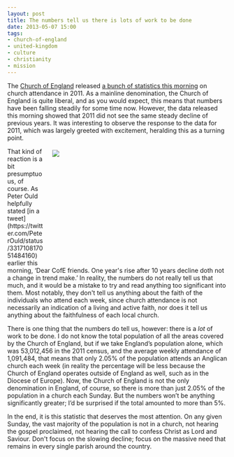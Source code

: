 ```yaml
---
layout: post
title: The numbers tell us there is lots of work to be done
date: 2013-05-07 15:00
tags:
- church-of-england
- united-kingdom
- culture
- christianity
- mission
---
```

The [Church of England](http://www.churchofengland.org) released [a bunch of statistics this morning](http://www.churchofengland.org/media-centre/news/2013/05/church-annual-statistics-for-2011.aspx) on church attendance in 2011. As a mainline denomination, the Church of England is quite liberal, and as you would expect, this means that numbers have been falling steadily for some time now. However, the data released this morning showed that 2011 did not see the same steady decline of previous years. It was interesting to observe the response to the data for 2011, which was largely greeted with excitement, heralding this as a turning point.

<div style="float: right; margin: 5px 1px 0px 20px; width: 400px; height: 267px;"><img src="https://dl.dropboxusercontent.com/u/3897986/Jake%20Blog%20Images/Medieval-Church-entrance.jpg"></div>
That kind of reaction is a bit presumptuous, of course. As Peter Ould helpfully stated [in a tweet](https://twitter.com/PeterOuld/status/331710817051484160) earlier this morning, ‘Dear CofE friends. One year's rise after 10 years decline doth not a change in trend make.’ In reality, the numbers do not really tell us that much, and it would be a mistake to try and read anything too significant into them. Most notably, they don't tell us anything about the faith of the individuals who attend each week, since church attendance is not necessarily an indication of a living and active faith, nor does it tell us anything about the faithfulness of each local church.

There is one thing that the numbers do tell us, however: there is a *lot* of work to be done. I do not know the total population of all the areas covered by the Church of England, but if we take England’s population alone, which was 53,012,456 in the 2011 census, and the average weekly attendance of 1,091,484, that means that only 2.05% of the population attends an Anglican church each week (in reality the percentage will be less because the Church of England operates outside of England as well, such as in the Diocese of Europe). Now, the Church of England is not the only denomination in England, of course, so there is more than just 2.05% of the population in a church each Sunday. But the numbers won’t be anything significantly greater; I’d be surprised if the total amounted to more than 5%.

In the end, it is this statistic that deserves the most attention. On any given Sunday, the vast majority of the population is not in a church, not hearing the gospel proclaimed, not hearing the call to confess Christ as Lord and Saviour. Don't focus on the slowing decline; focus on the massive need that remains in every single parish around the country.
